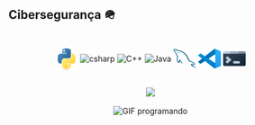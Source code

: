 ##  Cibersegurança 🪖
<div align="center">
<div style="display: inline_block"><br>
  <img align="center" alt="Python" height="45" width="40" src="https://raw.githubusercontent.com/devicons/devicon/master/icons/python/python-original.svg">
  <img align="center" alt="csharp" height="35" width="40" src="https://gistcdn.githack.com/johndward01/95c1d09de9e3707cfb4154989962376d/raw/f74007782421219d9e9ab4b6a27de2e172a8b714/csharp-logo.svg">
  <img align="center" alt="C++" height="35" width="40" src="https://raw.githubusercontent.com/isocpp/logos/64ef037049f87ac74875dbe72695e59118b52186/cpp_logo.svg">
  <img align="center" alt="Java" height="40" width="40" src="https://www.svgrepo.com/show/184143/java.svg">
  <img align="center" alt="mysql" height="35" width="40" src="https://raw.githubusercontent.com/devicons/devicon/master/icons/mysql/mysql-original.svg">
  <img align="center" alt="VScode" height="35" width="40" src="https://raw.githubusercontent.com/devicons/devicon/master/icons/vscode/vscode-original.svg">
  <img align="center" alt="terminal" height="35" width="40" src="https://raw.githubusercontent.com/onsamyj/WindowsTerminalIcons/d1b1f98e7c9ea6f33ea39ecf6b40a685bd29e744/SVGs/PowerShell.svg"> 
</div>

##
<div>
  <a href="https://www.linkedin.com/in/jhonata-borges-316b90194?utm_source=share&utm_campaign=share_via&utm_content=profile&utm_medium=ios_app” target="_blank"><img src="https://img.shields.io/badge/-LinkedIn-0000CD?style=for-the-badge&logo=linkedin&logoColor=white" target="_blank"></a>
</div>

![GIF programando](ezgif-2d3ddd640d75eb.gif)
